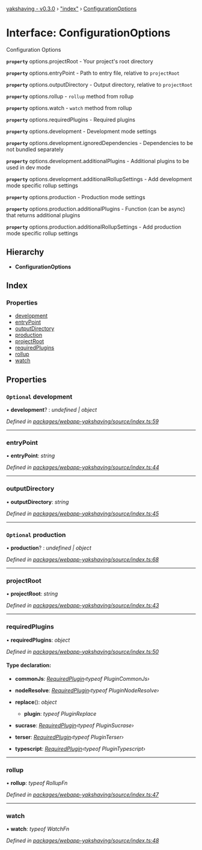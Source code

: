 [yakshaving - v0.3.0](../README.md) › ["index"](../modules/_index_.md) › [ConfigurationOptions](_index_.configurationoptions.md)

# Interface: ConfigurationOptions

Configuration Options

**`property`** options.projectRoot - Your project's root directory

**`property`** options.entryPoint - Path to entry file, relative to `projectRoot`

**`property`** options.outputDirectory - Output directory, relative to `projectRoot`

**`property`** options.rollup - `rollup` method from rollup

**`property`** options.watch - `watch` method from rollup

**`property`** options.requiredPlugins - Required plugins

**`property`** options.development - Development mode settings

**`property`** options.development.ignoredDependencies - Dependencies to be not bundled separately

**`property`** options.development.additionalPlugins - Additional plugins to be used in dev mode

**`property`** options.development.additionalRollupSettings - Add development mode specific rollup settings

**`property`** options.production - Production mode settings

**`property`** options.production.additionalPlugins - Function (can be async) that returns additional plugins

**`property`** options.production.additionalRollupSettings - Add production mode specific rollup settings

## Hierarchy

* **ConfigurationOptions**

## Index

### Properties

* [development](_index_.configurationoptions.md#optional-development)
* [entryPoint](_index_.configurationoptions.md#entrypoint)
* [outputDirectory](_index_.configurationoptions.md#outputdirectory)
* [production](_index_.configurationoptions.md#optional-production)
* [projectRoot](_index_.configurationoptions.md#projectroot)
* [requiredPlugins](_index_.configurationoptions.md#requiredplugins)
* [rollup](_index_.configurationoptions.md#rollup)
* [watch](_index_.configurationoptions.md#watch)

## Properties

### `Optional` development

• **development**? : *undefined | object*

*Defined in [packages/webapp-yakshaving/source/index.ts:59](https://github.com/d-zone-org/d-zone/blob/85b6f01/packages/webapp-yakshaving/source/index.ts#L59)*

___

###  entryPoint

• **entryPoint**: *string*

*Defined in [packages/webapp-yakshaving/source/index.ts:44](https://github.com/d-zone-org/d-zone/blob/85b6f01/packages/webapp-yakshaving/source/index.ts#L44)*

___

###  outputDirectory

• **outputDirectory**: *string*

*Defined in [packages/webapp-yakshaving/source/index.ts:45](https://github.com/d-zone-org/d-zone/blob/85b6f01/packages/webapp-yakshaving/source/index.ts#L45)*

___

### `Optional` production

• **production**? : *undefined | object*

*Defined in [packages/webapp-yakshaving/source/index.ts:68](https://github.com/d-zone-org/d-zone/blob/85b6f01/packages/webapp-yakshaving/source/index.ts#L68)*

___

###  projectRoot

• **projectRoot**: *string*

*Defined in [packages/webapp-yakshaving/source/index.ts:43](https://github.com/d-zone-org/d-zone/blob/85b6f01/packages/webapp-yakshaving/source/index.ts#L43)*

___

###  requiredPlugins

• **requiredPlugins**: *object*

*Defined in [packages/webapp-yakshaving/source/index.ts:50](https://github.com/d-zone-org/d-zone/blob/85b6f01/packages/webapp-yakshaving/source/index.ts#L50)*

#### Type declaration:

* **commonJs**: *[RequiredPlugin](_index_.requiredplugin.md)‹typeof PluginCommonJs›*

* **nodeResolve**: *[RequiredPlugin](_index_.requiredplugin.md)‹typeof PluginNodeResolve›*

* **replace**(): *object*

  * **plugin**: *typeof PluginReplace*

* **sucrase**: *[RequiredPlugin](_index_.requiredplugin.md)‹typeof PluginSucrase›*

* **terser**: *[RequiredPlugin](_index_.requiredplugin.md)‹typeof PluginTerser›*

* **typescript**: *[RequiredPlugin](_index_.requiredplugin.md)‹typeof PluginTypescript›*

___

###  rollup

• **rollup**: *typeof RollupFn*

*Defined in [packages/webapp-yakshaving/source/index.ts:47](https://github.com/d-zone-org/d-zone/blob/85b6f01/packages/webapp-yakshaving/source/index.ts#L47)*

___

###  watch

• **watch**: *typeof WatchFn*

*Defined in [packages/webapp-yakshaving/source/index.ts:48](https://github.com/d-zone-org/d-zone/blob/85b6f01/packages/webapp-yakshaving/source/index.ts#L48)*
